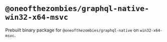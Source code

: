 # `@oneofthezombies/graphql-native-win32-x64-msvc`

Prebuilt binary package for `@oneofthezombies/graphql-native` on `win32-x64-msvc`.
